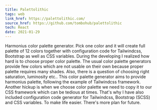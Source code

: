 ```yaml
---
title: Palettolithic
tags: web
link_href: https://palettolithic.com/
source_href: https://github.com/tombohub/palettolithic
tech: React
date: 2021-01-29
---
```

Harmonius color palette generator. Pick one color and it will create full palette of 12 colors together with configuration code for Tailwindcss, Bootstrap as well as CSS variables. During the developing I realized how hard is to choose proper color palette.
The usual color palette generators provide few colors which are not usable on their own because proper palette requires many shades. Also, there is a question of choosing right saturation, luminosity etc.. This color palette generator aims to provide harmonius palette, following the example of Tailwindcss framework. Another hickup is when we choose color palette we need to copy it to our CSS framework which can be tedious at times. That's why I have also included configuration code generator for Tailwindcss, Bootstrap (SCSS) and CSS variables. To make life easier. There's more plan for future. 